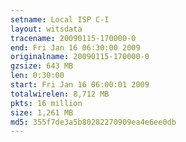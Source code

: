 ```yaml
---
setname: Local ISP C-I
layout: witsdata
tracename: 20090115-170000-0
end: Fri Jan 16 06:30:00 2009
originalname: 20090115-170000-0
gzsize: 643 MB
len: 0:30:00
start: Fri Jan 16 06:00:01 2009
totalwirelen: 8,712 MB
pkts: 16 million
size: 1,261 MB
md5: 355f7de3a5b80282270909ea4e6ee0db
---
```

